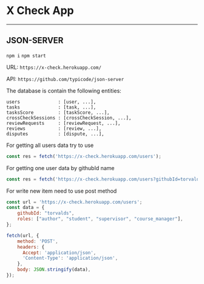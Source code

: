# X Check App
***

## JSON-SERVER

`npm i` 
`npm start` 

URL: `https://x-check.herokuapp.com/`

API: `https://github.com/typicode/json-server`

The database is contain the following entities:

    users              : [user, ...],
    tasks              : [task, ...],
    tasksScore         : [taskScore, ...],
    crossCheckSessions : [crossCheckSession, ...],
    reviewRequests     : [reviewRequest, ...],
    reviews            : [review, ...],
    disputes           : [dispute, ...],

For getting all users data try to use 
```javascript
const res = fetch('https://x-check.herokuapp.com/users');
```

For getting one user data by githubId name 
```javascript
const res = fetch('https://x-check.herokuapp.com/users?githubId=torvalds');
```

For write new item need to use post method
```javascript
const url = 'https://x-check.herokuapp.com/users';
const data = {
    githubId: "torvalds",
    roles: ["author", "student", "supervisor", "course_manager"],
};

fetch(url, {
    method: 'POST',
    headers: {
      Accept: 'application/json',
      'Content-Type': 'application/json',
    },
    body: JSON.stringify(data),
});
```


